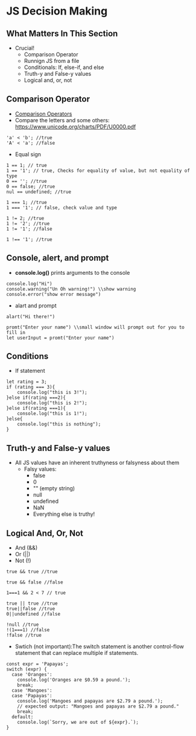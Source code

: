 # JS Decision Making
## What Matters In This Section
- Crucial!
    - Comparison Operator
    - Runnign JS from a file
    - Conditionals: If, else-if, and else
    - Truth-y and False-y values
    - Logical and, or, not

## Comparison Operator
- [Comparison Operators](https://developer.mozilla.org/en-US/docs/Web/JavaScript/Guide/Expressions_and_Operators)
- Compare the letters and some others: https://www.unicode.org/charts/PDF/U0000.pdf

```
'a' < 'b'; //true
'A' < 'a'; //false
```

- Equal sign
```
1 == 1; // true
1 == '1'; // true, Checks for equality of value, but not equality of type
0 == ''; //true
0 == false; //true
nul == undefined; //true

1 === 1; //true
1 === '1'; // false, check value and type

1 != 2; //true
1 != '2'; //true
1 != '1'; //false

1 !== '1'; //true
```

## Console, alert, and prompt
- **console.log()** prints arguments to the console

```
console.log("Hi")
console.warning("Un Oh warning!") \\show warning
console.error("show error message") 
```

- alart and prompt
```
alart("Hi there!")

promt("Enter your name") \\small window will prompt out for you to fill in
let userInput = promt("Enter your name") 
```

## Conditions
- If statement

```
let rating = 3;
if (rating === 3){
    console.log("this is 3!");
}else if(rating ===2){
    console.log("this is 2!");
}else if(rating ===1){
    console.log("this is 1!");
}else{
    console.log("this is nothing");
}
```

## Truth-y and False-y values
- All JS values have an inherent truthyness or falsyness about them
    - Falsy values:
        - false
        - 0
        - "" (empty string)
        - null
        - undefined
        - NaN
        - Everything else is truthy!

## Logical And, Or, Not
- And (&&)
- Or (||)
- Not (!)
```
true && true //true

true && false //false

1===1 && 2 < 7 // true

true || true //true
true||false //true
0||undefined //false

!null //true
!(1===1) //false
!false //true
```

- Swtich (not important):The switch statement is another control-flow statement that can replace multiple if statements.

```
const expr = 'Papayas';
switch (expr) {
  case 'Oranges':
    console.log('Oranges are $0.59 a pound.');
    break;
  case 'Mangoes':
  case 'Papayas':
    console.log('Mangoes and papayas are $2.79 a pound.');
    // expected output: "Mangoes and papayas are $2.79 a pound."
    break;
  default:
    console.log(`Sorry, we are out of ${expr}.`);
}

```